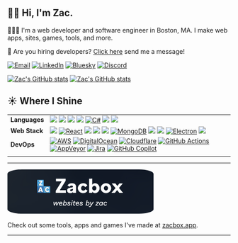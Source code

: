 ## 👋🏻 Hi, I'm Zac.

👨🏻‍💻 I'm a web developer and software engineer in Boston, MA. I make web apps, sites, games, tools, and more.

💼 Are you hiring developers? [Click here](mailto:zac.krasnow@gmail.com) send me a message!

[![Email](https://img.shields.io/badge/Email-zac.krasnow@gmail.com-informational?style=flat-square&logo=Gmail&logoColor=white&color=b5361d)](mailto:zac.krasnow@gmail.com)
[![LinkedIn](https://custom-icon-badges.demolab.com/badge/LinkedIn-zac--krasnow-0A66C2?style=flat-square&logo=linkedin-white&logoColor=fff)](https://linkedin.com/in/zac-krasnow)<!--
[![Upwork](https://img.shields.io/badge/Upwork-Zac%20K.-53a632?style=flat-square&logo=upwork&logoColor=fff)](https://www.upwork.com/freelancers/~013e4a7615eeb25b7b?mp_source=share)-->
[![Bluesky](https://img.shields.io/badge/Bluesky-@zac.boston-informational?style=flat-square&logo=Bluesky&logoColor=white&color=0085FF)](https://bsky.app/profile/zac.boston)
[![Discord](https://img.shields.io/badge/Discord-theonlyzac-informational?style=flat-square&logo=Discord&logoColor=white&color=5865F2)](https://discordapp.com/channels/@me/theonlyzac/)

[![Zac's GitHub stats](https://github-readme-stats.vercel.app/api?username=theonlyzac&theme=holi&custom_title=Zac%27s%20GitHub%20Stats&hide=contribs&show_icons=true)](https://github.com/anuraghazra/github-readme-stats#gh-dark-mode-only)
[![Zac's GitHub stats](https://github-readme-stats.vercel.app/api?username=theonlyzac&theme=default&custom_title=Zac%27s%20GitHub%20Stats&hide=contribs&show_icons=true)](https://github.com/anuraghazra/github-readme-stats#gh-light-mode-only)

## ☀️ Where I Shine

|  |  |
| -------- | ------- |
| **Languages**  | ![](https://img.shields.io/badge/JavaScript-informational?style=flat&logo=JavaScript&logoColor=black&color=F7DF1E) ![](https://img.shields.io/badge/TypeScript-informational?style=flat&logo=TypeScript&logoColor=white&color=3178C6) ![](https://img.shields.io/badge/C-informational?style=flat&logo=C&logoColor=white&color=00599C) ![](https://img.shields.io/badge/C++-informational?style=flat&logo=Cplusplus&logoColor=white&color=00599C) [![C#](https://custom-icon-badges.demolab.com/badge/C%23-%23239120.svg?logo=cshrp&logoColor=white)](#) ![](https://img.shields.io/badge/Python-informational?style=flat&logo=Python&logoColor=white&color=3776AB) ![](https://img.shields.io/badge/Java-informational?style=flat&logo=Java&logoColor=white&color=007396)    |
| **Web Stack** | ![](https://img.shields.io/badge/Node.js-informational?style=flat&logo=Node.js&logoColor=white&color=339933) [![React](https://img.shields.io/badge/React-%2320232a.svg?style=flat&logo=react&logoColor=%2361DAFB)](#) ![](https://img.shields.io/badge/Vue-informational?style=flat&logo=Vue.js&logoColor=white) ![](https://img.shields.io/badge/Vite-646CFF?style=flat&logo=Vite&logoColor=white) ![](https://img.shields.io/badge/Express-informational?style=flat&logo=Express&logoColor=black&color=F3E02A) [![MongoDB](https://img.shields.io/badge/MongoDB-%234ea94b.svg?logo=mongodb&logoColor=white)](#) ![](https://img.shields.io/badge/Three.js-informational?style=flat&logo=Three.js&logoColor=black&color=white) ![](https://img.shields.io/badge/Socket.io-informational?style=flat&logo=Socket.io&logoColor=white&color=26C2A0) [![Electron](https://img.shields.io/badge/Electron-2B2E3A?logo=electron&logoColor=fff)](#) ![](https://img.shields.io/badge/OpenAI-informational?style=flat&logo=OpenAI&logoColor=white&color=74AA9C) <!-- ![](https://img.shields.io/badge/Ghidra-informational?style=flat&logo=Ghidra&logoColor=white&color=E22726) -->     |
| **DevOps**    | [![AWS](https://custom-icon-badges.demolab.com/badge/AWS-%23FF9900.svg?logo=aws&logoColor=white)](#) [![DigitalOcean](https://img.shields.io/badge/DigitalOcean-%230167ff.svg?logo=digitalOcean&logoColor=white)](#) [![Cloudflare](https://img.shields.io/badge/Cloudflare-F38020?logo=Cloudflare&logoColor=white)](#)  [![GitHub Actions](https://img.shields.io/badge/GitHub_Actions-2088FF?logo=github-actions&logoColor=white)](#) [![AppVeyor](https://img.shields.io/badge/AppVeyor-00B3E0?logo=appveyor&logoColor=fff)](#) [![Jira](https://img.shields.io/badge/Jira-0052CC?logo=jira&logoColor=fff)](#) [![GitHub Copilot](https://img.shields.io/badge/GitHub%20Copilot-000?logo=githubcopilot&logoColor=fff)](#)    |
|  |  |

<hr/>

<a href="https://zacbox.app">
    <img src="img/zacbox-banner.png" style="height: 100px; border-radius: 10%;" alt="Banner image with the Zacbox logo and text &quot;Zacbox; websites by Zac&quot;." />
</a>

Check out some tools, apps and games I've made at [zacbox.app](https://zacbox.app).

<hr/>
